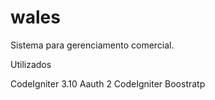 # wales
Sistema para gerenciamento comercial.

Utilizados 

CodeIgniter 3.10
Aauth 2 CodeIgniter
Boostratp

